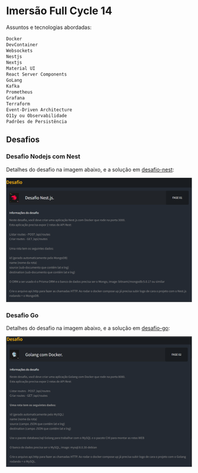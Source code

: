 # Imersão Full Cycle 14

Assuntos e tecnologias abordadas: 

    Docker
    DevContainer
    Websockets
    Nestjs
    Nextjs
    Material UI
    React Server Components
    GoLang
    Kafka
    Prometheus
    Grafana
    Terraform
    Event-Driven Architecture
    O11y ou Observabilidade
    Padrões de Persistência


## Desafios

### Desafio Nodejs com Nest

Detalhes do desafio na imagem abaixo, e a solução em [desafio-nest](./desafio-nest/): 

![Desafio Nest](desafios/desafio-nest.png)

### Desafio Go

Detalhes do desafio na imagem abaixo, e a solução em [desafio-go](./desafio-go/): 

![Desafio Go](desafios/desafio-go.png)